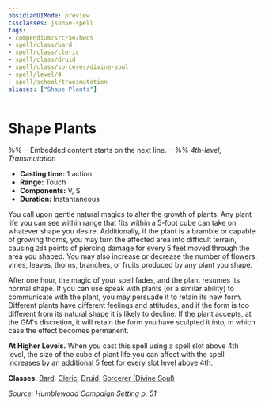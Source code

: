 ```yaml
---
obsidianUIMode: preview
cssclasses: json5e-spell
tags:
- compendium/src/5e/hwcs
- spell/class/bard
- spell/class/cleric
- spell/class/druid
- spell/class/sorcerer/divine-soul
- spell/level/4
- spell/school/transmutation
aliases: ["Shape Plants"]
---
```

# Shape Plants
%%-- Embedded content starts on the next line. --%%
*4th-level, Transmutation*  

- **Casting time:** 1 action
- **Range:** Touch
- **Components:** V, S
- **Duration:** Instantaneous

You call upon gentle natural magics to alter the growth of plants. Any plant life you can see within range that fits within a 5-foot cube can take on whatever shape you desire. Additionally, if the plant is a bramble or capable of growing thorns, you may turn the affected area into difficult terrain, causing `2d4` points of piercing damage for every 5 feet moved through the area you shaped. You may also increase or decrease the number of flowers, vines, leaves, thorns, branches, or fruits produced by any plant you shape.

After one hour, the magic of your spell fades, and the plant resumes its normal shape. If you can use speak with plants (or a similar ability) to communicate with the plant, you may persuade it to retain its new form. Different plants have different feelings and attitudes, and if the form is too different from its natural shape it is likely to decline. If the plant accepts, at the GM's discretion, it will retain the form you have sculpted it into, in which case the effect becomes permanent.

**At Higher Levels.** When you cast this spell using a spell slot above 4th level, the size of the cube of plant life you can affect with the spell increases by an additional 5 feet for every slot level above 4th.

**Classes**: [Bard](/Systems/5e/classes/bard.md), [Cleric](/Systems/5e/classes/cleric.md), [Druid](/Systems/5e/classes/druid.md), [Sorcerer (Divine Soul)](/Systems/5e/classes/sorcerer-divine-soul-xge.md)

*Source: Humblewood Campaign Setting p. 51*